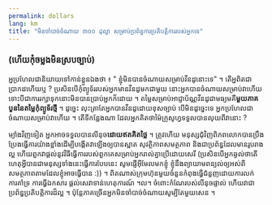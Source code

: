 ```yaml
---
permalink: dollars
lang: km
title: "មិន​ចាំបាច់​ចំណាយ ៣០០ ដុល្លា សម្រាប់​ប្រព័ន្ធការ​​ប្រតិបត្តិ​ការ​របស់​អ្នក​ទេ"
---
```


<h3>(ហើយ​​កុំ​ចម្លងមិន​ស្រប​​ច្បាប់)</h3>

អ្ន​ប្រហែល​ជានិយាយ​ទៅ​កាន់​​ខ្លួន​ឯង​ថា​ ៖ " ខ្ញុំ​មិន​បាន​ចំណាយ​សម្រាប់​វីនដូ​នោះ​ទេ" ។ តើ​អ្ន​ពិត​ជា​ប្រាកដ​ហើយឬ ?
ប្រសិន​បើ​កុំព្យូទ័រ​របស់​អ្ន​ក​​មាន​វីនដូ​​មក​ជា​មួយ នោះ​​អ្នកបាន​ចំណាយ​សម្រាប់​វា​​ហើយ​ ទោះ​បីជា​ការ​​រក្សា​ទុក​នោះ​​មិន​បាន​ប្រាប់​អ្នក​ក៏​ដោយ ។
តម្លៃ​​សម្រាប់​អាជ្ញាប័ណ្ណ​​វីនដូ​ជា​មធ្យម​គឺ​<b>មួយ​ភាគ​បួននៃ​តម្លៃ​​កុំព្យូទ័រ​ថ្មី​</b> ។
ដូច្នេះ លុះត្រា​តែ​អ្នក​បាន​វីនដូដោយ​ខុស​ច្បាប់​ បើ​មិន​ដូច្នេះ​ទេ អ្នក​ប្រហែល​ជា​​ចំណាយ​សម្រាប់​វាហើយ​​ ។
តើទី​កន្លែង​ណា ​ដែល​អ្នក​គិត​ថាម៉ៃក្រូសូហ្វ​ទទួល​បាន​លុយ​ពី​​វានោះ​ ​?

ម្យ៉ាង​វិញ​ទៀត​ អ្នក​អាច​​ទទួល​បាន​លីនុច​<b>ដោយ​ឥត​គិត​ថ្លៃ​​​</b> ។ ត្រូវ​ហើយ មនុស្ស​ជុំវិញ​ពិភពលោក​បានប្រឹងប្រែង​ធ្វើការ​យ៉ាង​ខ្លាំង​ដើម្បីបង្កើត​វា​ឡើង​​ឲ្យ​បាន​ស្អាត សុវត្ថិភាព​សមត្ថភាព និង​ជា​ប្រព័ន្ធ​ដែល​មាន​រូបរាង​ល្អ ហើយ​ពួកវា​ផ្ដល់​នូវ​វិធី​ធ្វើការ​របស់​ពួកគេ​ សម្រាប់​អ្នក​រាល់គ្នា​ប្រើ​ដោយ​សេរី (ប្រសិនបើ​អ្នកឆ្ងល់ថាតើ ​ហេតុអ្វី​បាន​ជា​មនុស្ស​ទាំង​នេះ​ធ្វើការ​បែប​នេះ សូម​ផ្ញើ​អ៊ីមែល​មក​ខ្ញុំ ខ្ញុំ​នឹង​​ព្យាយាម​ពន្យល់​ឲ្យ​អស់​ពី​សមត្ថភាព​តាម​ដែល​ខ្ញុំ​អាច​ធ្វើ​បាន :)) ។ ពិត​​ណាស់​ ក្រុមហ៊ុន​មួយ​ចំនួន​កំពុង​ធ្វើ​​ជំនួញ​ដោយ​ការលក់​ ការ​គាំទ្រ​ ការធ្វើ​ឯកសារ​ ផ្ដល់​សេវា​ទាន់​ហេតុការណ៍ ។ល។ 
ចំពោះ​​កំណែ​របស់​លីនុច​ផ្ទាល់​ ហើយ​​​វា​ជា​​ប្រព័ន្ធ​ប្រតិបត្តិការ​ដ៏​ល្អ ។ ប៉ុន្តែ​ភាគ​ច្រើន​ អ្នក​មិន​ចាំបាច់​ចំណាយ​សូម្បី​តែ​មួយ​សេន ។




